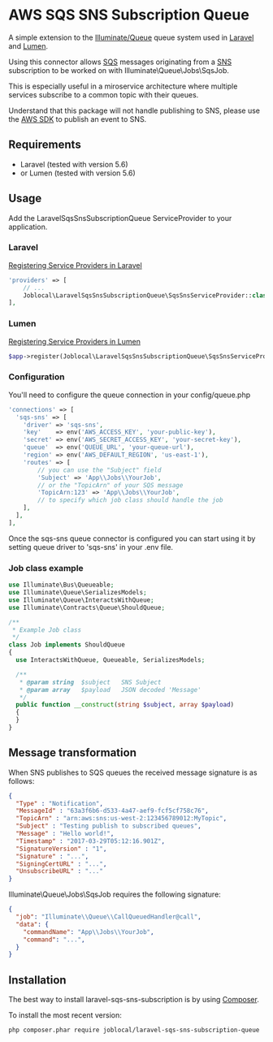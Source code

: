# AWS SQS SNS Subscription Queue

A simple extension to the [Illuminate/Queue](https://github.com/illuminate/queue) queue system used in [Laravel](https://laravel.com) and [Lumen](https://lumen.laravel.com/).

Using this connector allows [SQS](https://aws.amazon.com/sqs/) messages originating from a [SNS](https://aws.amazon.com/sns/) subscription to be worked on with Illuminate\Queue\Jobs\SqsJob.

This is especially useful in a miroservice architecture where multiple services subscribe to a common topic with their queues.

Understand that this package will not handle publishing to SNS, please use the [AWS SDK](https://aws.amazon.com/sdk-for-php/) to publish an event to SNS.


## Requirements

-   Laravel (tested with version 5.6)
-   or Lumen (tested with version 5.6)


## Usage

Add the LaravelSqsSnsSubscriptionQueue ServiceProvider to your application.


### Laravel
[Registering Service Providers in Laravel](https://laravel.com/docs/5.6/providers#registering-providers)
```php
'providers' => [
    // ...
    Joblocal\LaravelSqsSnsSubscriptionQueue\SqsSnsServiceProvider::class,
],
```

### Lumen
[Registering Service Providers in Lumen](https://lumen.laravel.com/docs/5.6/providers#registering-providers)
```php
$app->register(Joblocal\LaravelSqsSnsSubscriptionQueue\SqsSnsServiceProvider::class);
```


### Configuration

You'll need to configure the queue connection in your config/queue.php

```php
'connections' => [
  'sqs-sns' => [
    'driver' => 'sqs-sns',
    'key'    => env('AWS_ACCESS_KEY', 'your-public-key'),
    'secret' => env('AWS_SECRET_ACCESS_KEY', 'your-secret-key'),
    'queue'  => env('QUEUE_URL', 'your-queue-url'),
    'region' => env('AWS_DEFAULT_REGION', 'us-east-1'),
    'routes' => [
        // you can use the "Subject" field
        'Subject' => 'App\\Jobs\\YourJob',
        // or the "TopicArn" of your SQS message
        'TopicArn:123' => 'App\\Jobs\\YourJob',
        // to specify which job class should handle the job
    ],
  ],
],
```

Once the sqs-sns queue connector is configured you can start
using it by setting queue driver to 'sqs-sns' in your .env file.


### Job class example

```php
use Illuminate\Bus\Queueable;
use Illuminate\Queue\SerializesModels;
use Illuminate\Queue\InteractsWithQueue;
use Illuminate\Contracts\Queue\ShouldQueue;

/**
 * Example Job class
 */
class Job implements ShouldQueue
{
  use InteractsWithQueue, Queueable, SerializesModels;

  /**
   * @param string  $subject   SNS Subject
   * @param array   $payload   JSON decoded 'Message'
   */
  public function __construct(string $subject, array $payload)
  {
  }
}
```

## Message transformation

When SNS publishes to SQS queues the received message signature is as follows:

```json
{
  "Type" : "Notification",
  "MessageId" : "63a3f6b6-d533-4a47-aef9-fcf5cf758c76",
  "TopicArn" : "arn:aws:sns:us-west-2:123456789012:MyTopic",
  "Subject" : "Testing publish to subscribed queues",
  "Message" : "Hello world!",
  "Timestamp" : "2017-03-29T05:12:16.901Z",
  "SignatureVersion" : "1",
  "Signature" : "...",
  "SigningCertURL" : "...",
  "UnsubscribeURL" : "..."
} 
```

Illuminate\Queue\Jobs\SqsJob requires the following signature:

```json
{
  "job": "Illuminate\\Queue\\CallQueuedHandler@call",
  "data": {
    "commandName": "App\\Jobs\\YourJob",
    "command": "...",
  }
}
```


## Installation

The best way to install laravel-sqs-sns-subscription is by using [Composer](http://getcomposer.org/).

To install the most recent version:
```sh
php composer.phar require joblocal/laravel-sqs-sns-subscription-queue
```
